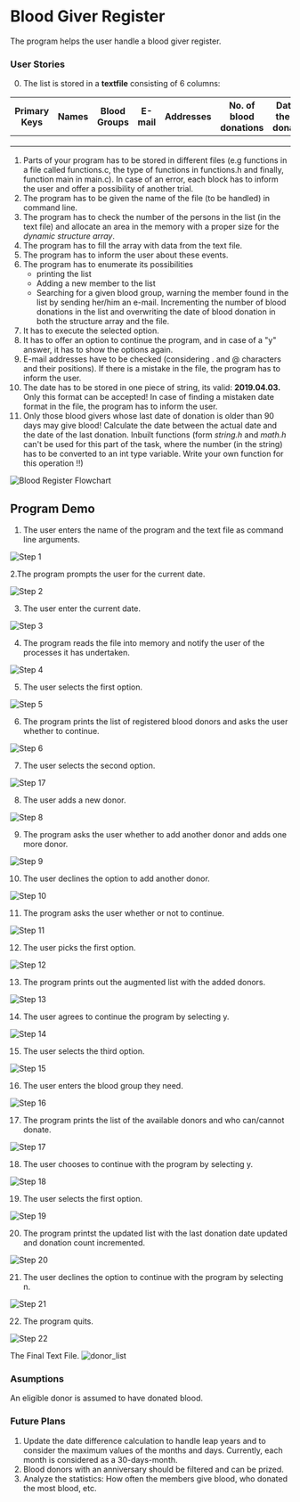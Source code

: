 # Blood Giver Register
The program helps the user handle a blood giver register. 

### User Stories
0. The list is stored in a **textfile** consisting of 6 columns:

| Primary Keys | Names | Blood Groups | E-mail | Addresses | No. of blood donations | Date of the last donation |
|--------------|-------|--------------|--------|-----------|------------------------|---------------------------|
|              |       |              |        |           |                        |                           |
|              |       |              |        |           |                        |                           |
|              |       |              |        |           |                        |                           |

1. Parts of your program has to be stored in different files (e.g functions in a file called functions.c, the type of functions in functions.h and finally, function main in main.c). In case of an error, each block has to inform the user and offer a possibility of another trial. 
2. The program has to be given the name of the file (to be handled) in command line. 
3. The program has to check the number of the persons in the list (in the text file) and allocate an area in the memory with a proper size for the *dynamic structure array*. 
4. The program has to fill the array with data from the text file. 
5. The program has to inform the user about these events. 
6. The program has to enumerate its possibilities
   * printing the list
   * Adding a new member to the list
   * Searching for a given blood group, warning the member found in the list by sending her/him an e-mail. Incrementing the number of blood donations in the list and overwriting the date of blood donation in both the structure array and the file. 
7. It has to execute the selected option. 
8. It has to offer an option to continue the program, and in case of a "y" answer, it has to show the options again. 
9. E-mail addresses have to be checked (considering . and @ characters and their positions). If there is a mistake in the file, the program has to inform the user. 
10. The date has to be stored in one piece of string, its valid: **2019.04.03.** Only this format can be accepted! In case of finding a mistaken date format in the file, the program has to inform the user. 
11. Only those blood givers whose last date of donation is older than 90 days may give blood! Calculate the date between the actual date and the date of the last donation. Inbuilt functions (form *string.h* and *math.h* can't be used for this part of the task, where the number (in the string) has to be converted to an int type variable. Write your own function for this operation !!)

![Blood Register Flowchart](blood_register.png)

## Program Demo
1. The user enters the name of the program and the text file as command line arguments.

![Step 1](screenshots/1.png)

2.The program prompts the user for the current date.

![Step 2](screenshots/2.png)

3. The user enter the current date. 

![Step 3](screenshots/3.png)

4. The program reads the file into memory and notify the user of the processes it has undertaken. 


![Step 4](screenshots/4.png)

5. The user selects the first option.

![Step 5](screenshots/5.png)

6. The program prints the list of registered blood donors and asks the user whether to continue. 

![Step 6](screenshots/6.png)

7. The user selects the second option.

![Step 17](screenshots/7.jpeg)

8. The user adds a new donor. 

![Step 8](screenshots/8.png)

9. The program asks the user whether to add another donor and adds one more donor. 

![Step 9](screenshots/9.png)

10. The user declines the option to add another donor.  

![Step 10](screenshots/10.png)

11. The program asks the user whether or not to continue. 

![Step 11](screenshots/11.png)

12. The user picks the first option. 

![Step 12](screenshots/12.png)

13. The program prints out the augmented list with the added donors. 

![Step 13](screenshots/13.png)

14. The user agrees to continue the program by selecting y. 

![Step 14](screenshots/14.png)

15. The user selects the third option. 

![Step 15](screenshots/15.png)

16. The user enters the blood group they need.

![Step 16](screenshots/16.png)

17. The program prints the list of the available donors and who can/cannot donate. 

![Step 17](screenshots/17.png)

18. The user chooses to continue with the program by selecting y.

![Step 18](screenshots/18.png)

19. The user selects the first option. 

![Step 19](screenshots/19.png)

20. The program printst the updated list with the last donation date updated and donation count incremented. 

![Step 20](screenshots/20.png)

21. The user declines the option to continue with the program by selecting n. 

![Step 21](screenshots/21.png)

22. The program quits.

![Step 22](screenshots/22.png)

The Final Text File.
![donor_list](screenshots/23.png)
### Asumptions
An eligible donor is assumed to have donated blood. 

### Future Plans
1. Update the date difference calculation to handle leap years and to consider the maximum values of the months and days. Currently, each month is considered as a 30-days-month. 
2. Blood donors with an anniversary should be filtered and can be prized. 
3. Analyze the statistics: How often the members give blood, who donated the most blood, etc.

